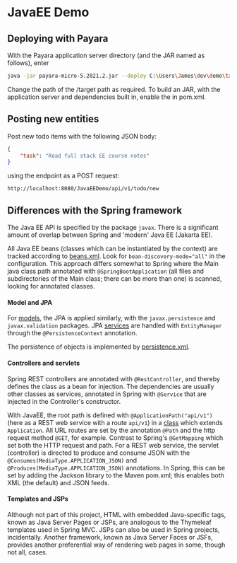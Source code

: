 # JavaEE Demo

## Deploying with Payara

With the Payara application server directory (and the JAR named as follows), enter

```bash
java -jar payara-micro-5.2021.2.jar --deploy C:\Users\James\dev\demo\target\JavaEEDemo.war --port 8080
```

Change the path of the /target path as required. To build an JAR, with the application server and dependencies built in, enable the <profiles> in pom.xml.

## Posting new entities

Post new todo items with the following JSON body:

```json
{
	"task": "Read full stack EE course notes"
}
```

using the endpoint as a POST request:

```
http://localhost:8080/JavaEEDemo/api/v1/todo/new
```

## Differences with the Spring framework

The Java EE API is specified by the package `javax`. There is a significant amount of overlap between Spring and 'modern' Java EE (Jakarta EE). 

All Java EE beans (classes which can be instantiated by the context) are tracked according to [beans.xml](https://github.com/jfspps/JavaEEDemo/blob/main/src/main/webapp/WEB-INF/beans.xml). Look for `bean-discovery-mode="all"` in the configuration. This approach differs somewhat to Spring where the Main java class path annotated with `@SpringBootApplication` (all files and subdirectories of the Main class; there can be more than one) is scanned, looking for annotated classes.

#### Model and JPA

For [models](https://github.com/jfspps/JavaEEDemo/tree/main/src/main/java/entity), the JPA is applied similarly, with the `javax.persistence` and `javax.validation` packages. JPA [services](https://github.com/jfspps/JavaEEDemo/tree/main/src/main/java/service) are handled with `EntityManager` through the `@PersistenceContext` annotation.

The persistence of objects is implemented by [persistence.xml](https://github.com/jfspps/JavaEEDemo/blob/main/src/main/resources/META-INF/persistence.xml).

#### Controllers and servlets

Spring REST controllers are annotated with `@RestController`, and thereby defines the class as a bean for injection. The dependencies are usually other classes as services, annotated in Spring with `@Service` that are injected in the Controller's constructor. 

With JavaEE, the root path is defined with `@ApplicationPath("api/v1")` (here as a REST web service with a route `api/v1`) in a [class](https://github.com/jfspps/JavaEEDemo/blob/main/src/main/java/rest/TodoConfig.java) which extends `Application`. All URL routes are set by the annotation `@Path` and the http request method `@GET`, for example. Contrast to Spring's `@GetMapping` which set both the HTTP request and path. For a REST web service, the servlet (controller) is directed to produce and consume JSON with the `@Consumes(MediaType.APPLICATION_JSON)` and `@Produces(MediaType.APPLICATION_JSON)` annotations. In Spring, this can be set by adding the Jackson library to the Maven pom.xml; this enables both XML (the default) and JSON feeds. 

#### Templates and JSPs

Although not part of this project, HTML with embedded Java-specific tags, known as Java Server Pages or JSPs, are analogous to the Thymeleaf templates used in Spring MVC. JSPs can also be used in Spring projects, incidentally. Another framework, known as Java Server Faces or JSFs, provides another preferential way of rendering web pages in some, though not all, cases.
